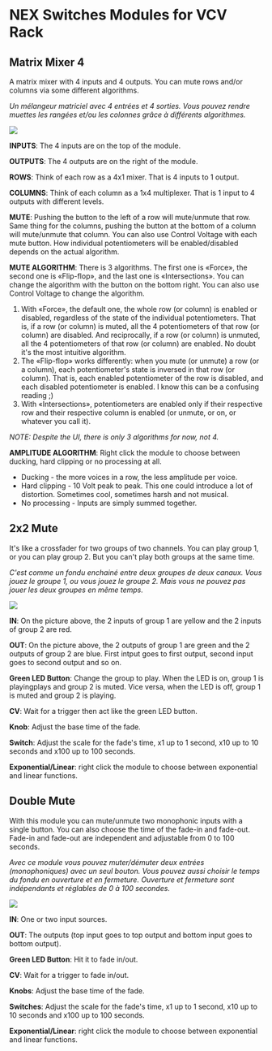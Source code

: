 # NEX Switches Modules for VCV Rack

## Matrix Mixer 4

A matrix mixer with 4 inputs and 4 outputs. You can mute rows and/or columns via
some different algorithms.

*Un mélangeur matriciel avec 4 entrées et 4 sorties. Vous pouvez rendre muettes
les rangées et/ou les colonnes grâce à différents algorithmes.*

![](https://github.com/lkdjiin/SwitchesModules/blob/master/images/matrixmixer4.png)

**INPUTS**: The 4 inputs are on the top of the module.

**OUTPUTS**: The 4 outputs are on the right of the module.

**ROWS**: Think of each row as a 4x1 mixer. That is 4 inputs to 1 output.

**COLUMNS**: Think of each column as a 1x4 multiplexer. That is 1 input to 4 outputs with different levels.

**MUTE**: Pushing the button to the left of a row will mute/unmute that row.
Same thing for the columns, pushing the button at the bottom of a column will
mute/unmute that column. You can also use Control Voltage with each mute button.
How individual potentiometers will be enabled/disabled depends on the actual
algorithm.

**MUTE ALGORITHM**: There is 3 algorithms. The first one is «Force», the
second one is «Flip-flop», and the last one is «Intersections».
You can change the algorithm with the button on the bottom right.
You can also use Control Voltage to change the algorithm.

1. With «Force», the default one, the whole row (or
column) is enabled or disabled, regardless of the state of the individual
potentiometers.  That is, if a row (or column) is muted, all the 4
potentiometers of that row (or column) are disabled.  And reciprocally, if a
row (or column) is unmuted, all the 4 potentiometers of that row (or column)
are enabled. No doubt it's the most intuitive algorithm.
2. The «Flip-flop» works differently: when you mute (or
unmute) a row (or a column), each potentiometer's state is inversed in that row
(or column). That is, each enabled potentiometer of the row is disabled, and
each disabled potentiometer is enabled. I know this can be a confusing reading ;)
3. With «Intersections», potentiometers are enabled only if their respective row
and their respective column is enabled (or unmute, or on, or whatever you call it).

*NOTE: Despite the UI, there is only 3 algorithms for now, not 4.*

**AMPLITUDE ALGORITHM**: Right click the module to choose between ducking, hard clipping or no processing at all.
- Ducking - the more voices in a row, the less amplitude per voice.
- Hard clipping - 10 Volt peak to peak. This one could introduce a lot of distortion. Sometimes cool, sometimes harsh and not musical.
- No processing - Inputs are simply summed together.


## 2x2 Mute

It's like a crossfader for two groups of two channels. You can play group 1, or you can play group 2.
But you can't play both groups at the same time.

*C'est comme un fondu enchainé entre deux groupes de deux canaux. Vous jouez le groupe 1, ou vous jouez le groupe 2.
Mais vous ne pouvez pas jouer les deux groupes en même temps.*

![](https://github.com/lkdjiin/SwitchesModules/blob/master/images/2x2mute.png)

**IN**: On the picture above, the 2 inputs of group 1 are yellow and the 2 inputs of group 2 are red.

**OUT**: On the picture above, the 2 outputs of group 1 are green and the 2 outputs of group 2 are blue. First intput goes to first output, second input goes to second output and so on.

**Green LED Button**: Change the group to play. When the LED is on, group 1
 is playingplays and group 2 is muted. Vice versa, when the LED is off, group 1 is muted and group 2 is playing.

**CV**: Wait for a trigger then act like the green LED button.

**Knob**: Adjust the base time of the fade.

**Switch**: Adjust the scale for the fade's time, x1 up to 1 second, x10 up to 10 seconds and x100 up to 100 seconds.

**Exponential/Linear**: right click the module to choose between exponential and linear functions.

## Double Mute

With this module you can mute/unmute two monophonic inputs with a single button. You can
also choose the time of the fade-in and fade-out. Fade-in and fade-out are
independent and adjustable from 0 to 100 seconds.

*Avec ce module vous pouvez muter/démuter deux entrées (monophoniques) avec un seul bouton. Vous
pouvez aussi choisir le temps du fondu en ouverture et en fermeture. Ouverture
et fermeture sont indépendants et réglables de 0 à 100 secondes.*

![](https://github.com/lkdjiin/SwitchesModules/blob/master/images/doublemute.png)

**IN**: One or two input sources.

**OUT**: The outputs (top input goes to top output and bottom input goes to bottom output).

**Green LED Button**: Hit it to fade in/out.

**CV**: Wait for a trigger to fade in/out.

**Knobs**: Adjust the base time of the fade.

**Switches**: Adjust the scale for the fade's time, x1 up to 1 second, x10 up to 10 seconds and x100 up to 100 seconds.

**Exponential/Linear**: right click the module to choose between exponential and linear functions.
